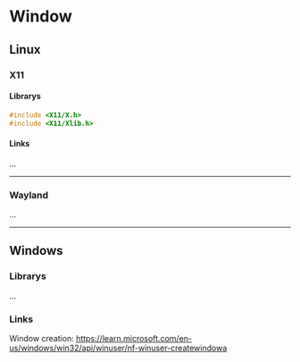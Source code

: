 # Window

## Linux
### X11
#### Librarys
```C
#include <X11/X.h>
#include <X11/Xlib.h>
```
#### Links
...
___

### Wayland
...
___

## Windows

### Librarys
...
### Links
Window creation: https://learn.microsoft.com/en-us/windows/win32/api/winuser/nf-winuser-createwindowa
